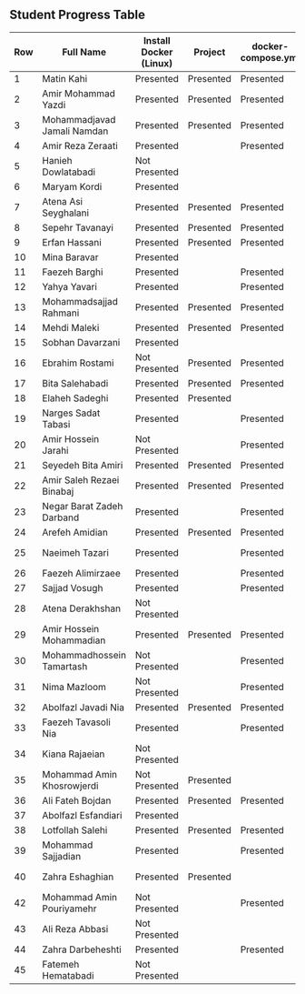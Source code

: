 
## Student Progress Table

| Row | Full Name                    | Install Docker (Linux)       | Project     | docker-compose.yml       | Dockerfile     | Postman          | Subject    |
|-----|------------------------------|------------------------------|-------------|--------------------------|----------------|------------------|------------|
| 1   | Matin Kahi                   | Presented                    | Presented   | Presented                | Presented      | Presented        |  پروژه قدیمی  |
| 2   | Amir Mohammad Yazdi          | Presented                    | Presented   | Presented                | Presented      |                  |  Front          |
| 3   | Mohammadjavad Jamali Namdan  | Presented                    | Presented   | Presented                | Presented      | Presented        | (asp.net)           |
| 4   | Amir Reza Zeraati            | Presented                    |             | Presented                | Presented      | Presented        | Game (Django) |
| 5   | Hanieh Dowlatabadi           | Not Presented                |             |                          |                |                  |            |
| 6   | Maryam Kordi                 | Presented                    |             |                          |                |                  |            |
| 7   | Atena Asi Seyghalani         | Presented                    | Presented   | Presented                | Presented      |                  |            |
| 8   | Sepehr Tavanayi              | Presented                    | Presented   | Presented                | Presented      | Presented        | Scan (Django)  |
| 9   | Erfan Hassani                | Presented                    | Presented   | Presented                | Presented      | Presented        | Book (Django) |
| 10  | Mina Baravar                 | Presented                    |             |                          |                |                  |            |
| 11  | Faezeh Barghi                | Presented                    |             | Presented                | Presented      |                  |            |
| 12  | Yahya Yavari                 | Presented                    |             | Presented                | Presented      |                  |            |
| 13  | Mohammadsajjad Rahmani       | Presented                    | Presented   | Presented                | Presented      | Presented        | Electronics (Django) |
| 14  | Mehdi Maleki                 | Presented                    | Presented   | Presented                | Presented      | Presented        | پروژه قدیمی           |
| 15  | Sobhan Davarzani             | Presented                    |             |                          |                |                  |            |
| 16  | Ebrahim Rostami              | Not Presented                | Presented   | Presented                | Presented      | Presented        | Movie (Django)   |
| 17  | Bita Salehabadi              | Presented                    | Presented   | Presented                | Presented      | Presented        | Flower (Django)    |
| 18  | Elaheh Sadeghi               | Presented                    | Presented   |                          | Presented      | Presented        | (Django)   |
| 19  | Narges Sadat Tabasi          | Presented                    |             | Presented                | Presented      |                  | Food (Django) |
| 20  | Amir Hossein Jarahi          | Not Presented                |             | Presented                | Presented      |                  |            |
| 21  | Seyedeh Bita Amiri           | Presented                    | Presented   | Presented                | Presented      |                  | Mobile (Django) |
| 22  | Amir Saleh Rezaei Binabaj    | Presented                    | Presented   | Presented                | Presented      | Presented        | Food (Node js)   |
| 23  | Negar Barat Zadeh Darband    | Presented                    |             | Presented                | Presented      |                  | (Front)    |
| 24  | Arefeh Amidian               | Presented                    | Presented   | Presented                | Presented      | Presented        | Task (Django)  |
| 25  | Naeimeh Tazari               | Presented                    |             | Presented                | Presented      |                  | Marketing campaign(Django) |
| 26  | Faezeh Alimirzaee            | Presented                    |             | Presented                | Presented      | Presented        | Music (Django)    |
| 27  | Sajjad Vosugh                | Presented                    |             | Presented                | Presented      |                  | (Django)   |
| 28  | Atena Derakhshan             | Not Presented                |             |                          |                |                  |            |
| 29  | Amir Hossein Mohammadian     | Presented                    | Presented   | Presented                | Presented      | Presented        | language(Node js)|
| 30  | Mohammadhossein Tamartash    | Not Presented                |             | Presented                |                |                  |            |
| 31  | Nima Mazloom                 | Not Presented                |             | Presented                | Presented      |                  | Media (Django)  |
| 32  | Abolfazl Javadi Nia          | Presented                    | Presented   | Presented                | Presented      | Presented        | Book (Node js)           |
| 33  | Faezeh Tavasoli Nia          | Presented                    |             | Presented                | Presented      |                  | products (Django)           |
| 34  | Kiana Rajaeian               | Not Presented                |             |                          |                |                  |            |
| 35  | Mohammad Amin Khosrowjerdi   | Not Presented                | Presented   |                          |                |                  | ToDo list (Django)    |
| 36  | Ali Fateh Bojdan             | Presented                    | Presented   | Presented                | Presented      | Presented        | Car (Django)  |
| 37  | Abolfazl Esfandiari          | Presented                    |             |                          |                |                  |            |
| 38  | Lotfollah Salehi             | Presented                    | Presented   | Presented                | Presented      | Presented        | Game (Node js)           |
| 39  | Mohammad Sajjadian           | Presented                    |             | Presented                | Presented      |                  | Car (Django) |
| 40  | Zahra Eshaghian              | Presented                    | Presented   |                          | Presented      | Presented        | coffee shop (Django)   |
| 42  | Mohammad Amin Pouriyamehr    | Not Presented                |             | Presented                | Presented      |                  |            |
| 43  | Ali Reza Abbasi              | Not Presented                |             |                          |                |                  |            |
| 44  | Zahra Darbeheshti            | Presented                    |             | Presented                | Presented      |                  | Student (Django)  |
| 45  | Fatemeh Hematabadi           | Not Presented                |             |                          |                |                  |            |
